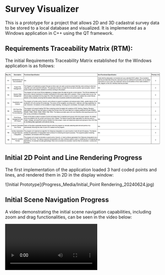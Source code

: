 # Survey Visualizer

This is a prototype for a project that allows 2D and 3D cadastral survey data to be stored to a local database and visualized. It is implemented as a Windows application in C++ using the QT framework.

## Requirements Traceability Matrix (RTM):

The initial Requirements Traceability Matrix established for the Windows application is as follows:

![Initial RTM](Progress_Media/Initial_RTM_20240627.png)

## Initial 2D Point and Line Rendering Progress

The first implementation of the application loaded 3 hard coded points and lines, and rendered them in 2D in the display window:

![Initial Prototype](Progress_Media/Initial_Point Rendering_20240624.jpg)

## Initial Scene Navigation Progress

A video demonstrating the initial scene navigation capabilities, including zoom and drag functionalities, can be seen in the video below:

![Initial Navigation Demo](Progress_Media/Scene_Scrolling_and_Navigation_20240625.mp4)